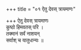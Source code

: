 +++
title = "०१ ऐतु देवस् त्रायमाणः"

+++
ऐतु देवस् त्रायमाणः  
कुष्ठो हिमवतस् परि ।  
तक्मानं सर्वं नाशयन्  
सर्वाश् च यातुधान्यः ॥
